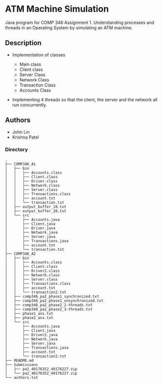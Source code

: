 # ATM Machine Simulation

Java program for COMP 346 Assignment 1. Understanding processes and threads in an Operating System by simulating an ATM machine.

## Description

- Implementation of classes

  - Main class
  - Client class
  - Server Class
  - Network Class
  - Transaction Class
  - Accounts Class

- Implementing 4 threads so that the client, the server and the network all run concurrently.

## Authors

- John Lin
- Krishna Patel

### Directory

```
.
├── COMP346_A1
│   ├── bin
│   │   ├── Accounts.class
│   │   ├── Client.class
│   │   ├── Driver.class
│   │   ├── Network.class
│   │   ├── Server.class
│   │   ├── Transactions.class
│   │   ├── account.txt
│   │   └── transaction.txt
│   ├── output_buffer_10.txt
│   ├── output_buffer_20.txt
│   └── src
│       ├── Accounts.java
│       ├── Client.java
│       ├── Driver.java
│       ├── Network.java
│       ├── Server.java
│       ├── Transactions.java
│       ├── account.txt
│       └── transaction.txt
├── COMP346_A2
│   ├── bin
│   │   ├── Accounts.class
│   │   ├── Client.class
│   │   ├── Driver2.class
│   │   ├── Network.class
│   │   ├── Server.class
│   │   ├── Transactions.class
│   │   ├── account.txt
│   │   └── transaction2.txt
│   ├── comp346_pa2_phase1_synchronized.txt
│   ├── comp346_pa2_phase1_unsynchronized.txt
│   ├── comp346_pa2_phase2_2-threads.txt
│   ├── comp346_pa2_phase2_3-threads.txt
│   ├── phase1_ans.txt
│   ├── phase2_ans.txt
│   └── src
│       ├── Accounts.java
│       ├── Client.java
│       ├── Driver2.java
│       ├── Network.java
│       ├── Server.java
│       ├── Transactions.java
│       ├── account.txt
│       └── transaction2.txt
├── README.md
├── Submissions
│   ├── pa1_40176352_40176227.zip
│   └── pa2_40176352_40176227.zip
└── authors.txt
```
